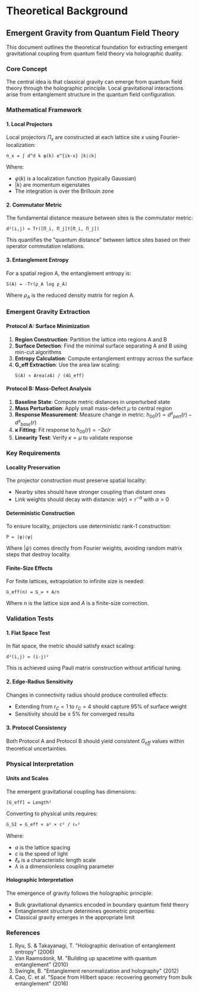 # Theoretical Background

## Emergent Gravity from Quantum Field Theory

This document outlines the theoretical foundation for extracting emergent gravitational coupling from quantum field theory via holographic duality.

### Core Concept

The central idea is that classical gravity can emerge from quantum field theory through the holographic principle. Local gravitational interactions arise from entanglement structure in the quantum field configuration.

### Mathematical Framework

#### 1. Local Projectors

Local projectors $\Pi_x$ are constructed at each lattice site $x$ using Fourier-localization:

```
π_x = ∫ d^d k φ(k) e^{ik·x} |k⟩⟨k|
```

Where:
- $φ(k)$ is a localization function (typically Gaussian)
- $|k⟩$ are momentum eigenstates
- The integration is over the Brillouin zone

#### 2. Commutator Metric

The fundamental distance measure between sites is the commutator metric:

```
d²(i,j) = Tr([Π_i, Π_j]†[Π_i, Π_j])
```

This quantifies the "quantum distance" between lattice sites based on their operator commutation relations.

#### 3. Entanglement Entropy

For a spatial region A, the entanglement entropy is:

```
S(A) = -Tr(ρ_A log ρ_A)
```

Where $ρ_A$ is the reduced density matrix for region A.

### Emergent Gravity Extraction

#### Protocol A: Surface Minimization

1. **Region Construction**: Partition the lattice into regions A and B
2. **Surface Detection**: Find the minimal surface separating A and B using min-cut algorithms
3. **Entropy Calculation**: Compute entanglement entropy across the surface
4. **G_eff Extraction**: Use the area law scaling:
   ```
   S(A) ∝ Area(∂A) / (4G_eff)
   ```

#### Protocol B: Mass-Defect Analysis

1. **Baseline State**: Compute metric distances in unperturbed state
2. **Mass Perturbation**: Apply small mass-defect $μ$ to central region
3. **Response Measurement**: Measure change in metric: $h_{00}(r) = d²_{pert}(r) - d²_{base}(r)$
4. **κ Fitting**: Fit response to $h_{00}(r) = -2κ/r$
5. **Linearity Test**: Verify $κ ∝ μ$ to validate response

### Key Requirements

#### Locality Preservation

The projector construction must preserve spatial locality:
- Nearby sites should have stronger coupling than distant ones
- Link weights should decay with distance: $w(r) ∝ r^{-α}$ with $α > 0$

#### Deterministic Construction

To ensure locality, projectors use deterministic rank-1 construction:
```
P = |ψ⟩⟨ψ|
```
Where $|ψ⟩$ comes directly from Fourier weights, avoiding random matrix steps that destroy locality.

#### Finite-Size Effects

For finite lattices, extrapolation to infinite size is needed:
```
G_eff(n) = G_∞ + A/n
```
Where $n$ is the lattice size and $A$ is a finite-size correction.

### Validation Tests

#### 1. Flat Space Test

In flat space, the metric should satisfy exact scaling:
```
d²(i,j) = (i-j)²
```

This is achieved using Pauli matrix construction without artificial tuning.

#### 2. Edge-Radius Sensitivity

Changes in connectivity radius should produce controlled effects:
- Extending from $r_C = 1$ to $r_C = 4$ should capture 95% of surface weight
- Sensitivity should be ≤ 5% for converged results

#### 3. Protocol Consistency

Both Protocol A and Protocol B should yield consistent $G_{eff}$ values within theoretical uncertainties.

### Physical Interpretation

#### Units and Scales

The emergent gravitational coupling has dimensions:
```
[G_eff] = Length²
```

Converting to physical units requires:
```
G_SI = G_eff × a² × c² / ℓ₀²
```

Where:
- $a$ is the lattice spacing
- $c$ is the speed of light  
- $ℓ₀$ is a characteristic length scale
- $λ$ is a dimensionless coupling parameter

#### Holographic Interpretation

The emergence of gravity follows the holographic principle:
- Bulk gravitational dynamics encoded in boundary quantum field theory
- Entanglement structure determines geometric properties
- Classical gravity emerges in the appropriate limit

### References

1. Ryu, S. & Takayanagi, T. "Holographic derivation of entanglement entropy" (2006)
2. Van Raamsdonk, M. "Building up spacetime with quantum entanglement" (2010)
3. Swingle, B. "Entanglement renormalization and holography" (2012)
4. Cao, C. et al. "Space from Hilbert space: recovering geometry from bulk entanglement" (2016)